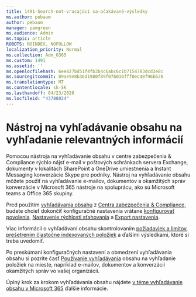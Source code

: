```yaml
---
title: 1491-Search-not-vracajúci sa-očakávané-výsledky
ms.author: pebaum
author: pebaum
manager: pamgreen
ms.audience: Admin
ms.topic: article
ROBOTS: NOINDEX, NOFOLLOW
localization_priority: Normal
ms.collection: Adm_O365
ms.custom: 1491
ms.assetid: ''
ms.openlocfilehash: 6ee827bd51f4fb3b4c6abc6c1b7154783dcd3e8c
ms.sourcegitcommit: 89ae9e8b36d1980f89f07b016fff0ec48f96b620
ms.translationtype: MT
ms.contentlocale: sk-SK
ms.lasthandoff: 04/23/2020
ms.locfileid: "43788024"
---
```

# <a name="content-search-tool-to-find-relevant-info"></a>Nástroj na vyhľadávanie obsahu na vyhľadanie relevantných informácií

Pomocou nástroja na vyhľadávanie obsahu v centre zabezpečenia & Compliance rýchlo nájsť e-mail v poštových schránkach servera Exchange, dokumenty v lokalitách SharePoint a OneDrive umiestnenia a Instant Messaging konverzácie Skype pre podniky. Nástroj na vyhľadávanie obsahu môžete použiť na vyhľadávanie e-mailov, dokumentov a okamžitých správ konverzácie v Microsoft 365 nástroje na spoluprácu, ako sú Microsoft teams a Office 365 skupiny.


Pred použitím [vyhľadávania obsahu](https://sip.protection.office.com/contentsearchbeta?ContentOnly=1) z [Centra zabezpečenia & Compliance](https://sip.protection.office.com/homepage), budete chcieť dokončiť konfiguračné nastavenia vrátane [konfigurovať povolenia](https://docs.microsoft.com/office365/securitycompliance/permissions-filtering-for-content-search), [Nastavenie rýchlosti sťahovania](https://docs.microsoft.com/office365/securitycompliance/increase-download-speeds-when-exporting-ediscovery-results) a [Export nastavenia](https://docs.microsoft.com/office365/securitycompliance/disable-reports-when-you-export-content-search-results).

Viac informácií o vyhľadávaní obsahu skontrolovaním [požiadaviek a limitov](https://docs.microsoft.com/office365/securitycompliance/limits-for-content-search), [prešetrením čiastočne indexovaných položiek](https://docs.microsoft.com/office365/securitycompliance/investigating-partially-indexed-items-in-ediscovery) a ďalšími výsledkami, ktoré si treba uvedomiť.

Po preskúmaní konfiguračných nastavení a obmedzení vyhľadávania obsahu si pozrite časť [Používanie vyhľadávania</a> obsahu na vyhľadanie položiek na mieste, napríklad e-mailov, dokumentov a konverzácií okamžitých správ vo vašej organizácii](https://docs.microsoft.com/office365/securitycompliance/content-search).

Úplný krok za krokom vyhľadávania obsahu nájdete [v téme vyhľadávanie obsahu v Microsoft 365](https://docs.microsoft.com/office365/securitycompliance/search-for-content) ďalšie informácie.
